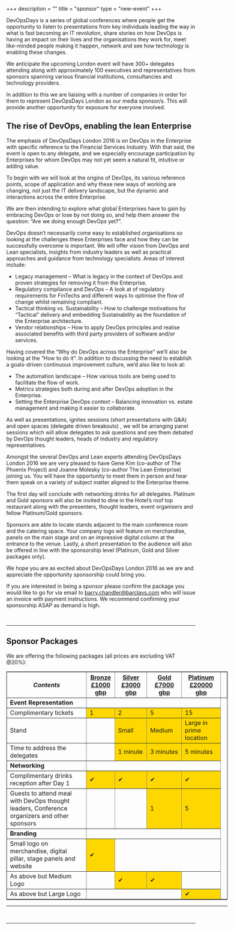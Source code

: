 +++
description = ""
title = "sponsor"
type = "new-event"
+++
<p>DevOpsDays is a series of global conferences where people get the opportunity to listen to presentations from key individuals leading the way in what is fast becoming an IT revolution, share stories on how DevOps is having an impact on their lives and the organisations they work for, meet like-minded people making it happen, network and see how technology is enabling these changes.</p>

<p>We anticipate the upcoming London event will have 300+ delegates attending along with approximately 100 executives and representatives from sponsors spanning various financial institutions, consultancies and technology providers.</p>

<p>In addition to this we are liaising with a number of companies in order for them to represent DevOpsDays London as our media sponsor/s.  This will provide another opportunity for exposure for everyone involved.</p>

<h2>The rise of DevOps, enabling the lean Enterprise</h2>

<p>The emphasis of DevOpsDays London 2016 is on DevOps in the Enterprise with specific reference to the Financial Services Industry. With that said, the event is open to any delegate, and we especially encourage participation by Enterprises for whom DevOps may not yet seem a natural fit, intuitive or adding value.</p>

<p>To begin with we will look at the origins of DevOps, its various reference points, scope of application and why these new ways of working are changing, not just the IT delivery landscape, but the dynamic and interactions across the entire Enterprise.</p>

<p>We are then intending to explore what global Enterprises have to gain by embracing DevOps or lose by not doing so, and help them answer the question: “Are we doing enough DevOps yet?”.</p>

<p>DevOps doesn’t necessarily come easy to established organisations so looking at the challenges these Enterprises face and how they can be successfully overcome is important.  We will offer vision from DevOps and Lean specialists, insights from industry leaders as well as practical approaches and guidance from technology specialists. Areas of interest include:</p>

<ul>
  <li>Legacy management – What is legacy in the context of DevOps and proven strategies for removing it from the Enterprise.</li>
  <li>Regulatory compliance and DevOps – A look at of regulatory requirements for FinTechs and different ways to optimise the flow of change whilst remaining compliant.</li>
  <li>Tactical thinking vs. Sustainability – How to challenge motivations for “Tactical” delivery and embedding Sustainability as the foundation of the Enterprise architecture.</li>
  <li>Vendor relationships – How to apply DevOps principles and realise associated benefits with third party providers of software and/or services.</li>
</ul>

<p>Having covered the “Why do DevOps across the Enterprise” we’ll also be looking at the “How to do it”.  In addition to discussing the need to establish a goals-driven continuous improvement culture, we’d also like to look at:</p>

<ul>
  <li>The automation landscape – How various tools are being used to facilitate the flow of work.</li>
  <li>Metrics strategies both during and after DevOps adoption in the Enterprise.</li>
  <li>Setting the Enterprise DevOps context – Balancing innovation vs. estate management and making it easier to collaborate.</li>
</ul>

<p>As well as presentations, ignites sessions (short presentations with Q&A) and open spaces (delegate driven breakouts) , we will be arranging panel sessions which will allow delegates to ask questions and see them debated by DevOps thought leaders, heads of industry and regulatory representatives.</p>

<p>Amongst the several DevOps and Lean experts attending DevOpsDays London 2016 we are very pleased to have Gene Kim (co-author of The Phoenix Project) and Joanne Molesky (co-author The Lean Enterprise) joining us.  You will have the opportunity to meet them in person and hear them speak on a variety of subject matter aligned to the Enterprise theme.</p>

<p>The first day will conclude with networking drinks for all delegates. Platinum and Gold sponsors will also be invited to dine in the Hotel’s roof top restaurant along with the presenters, thought leaders, event organisers and fellow Platinum/Gold sponsors.</p>

<p>Sponsors are able to locate stands adjacent to the main conference room and the catering space. Your company logo will feature on merchandise, panels on the main stage and on an impressive digital column at the entrance to the venue.   Lastly, a short presentation to the audience will also be offered in line with the sponsorship level (Platinum, Gold and Silver packages only).</p>

<p>We hope you are as excited about DevOpsDays London 2016 as we are and appreciate the opportunity sponsorship could bring you.</p>

<p>If you are interested in being a sponsor please confirm the package you would like to go for via email to <a href="mailto:barry.chandler@barclays.com">barry.chandler@barclays.com</a> who will issue an invoice with payment instructions. We recommend confirming your sponsorship ASAP as demand is high.</p>

<br/>
<hr/>

<h2>Sponsor Packages</h2>

We are offering the following packages (all prices are excluding VAT @20%):



<div style="width:590px">
<table border="1" cellspacing="1">
  <tr>
    <th><i>Contents</i></th>
    <th><center><b><u>Bronze<br />&pound;1000 gbp</u></center></b></th>
    <th><center><b><u>Silver<br />&pound;3000 gbp</u></center></b></th>
    <th><center><b><u>Gold<br />&pound;7000 gbp</u></center></b></th>
    <th><center><b><u>Platinum<br />&pound;20000 gbp</u></center></b></th>
    <th></th>
  </tr>
<tr><td><b>Event Representation</b></td><td colspan="4">&nbsp;</td></tr>
<tr><td>Complimentary tickets</td><td bgcolor="gold">1</td><td bgcolor="gold">2</td><td bgcolor="gold">5</td><td bgcolor="gold">15</td></tr>
<tr><td>Stand</td><td>&nbsp;</td><td bgcolor="gold">Small</td><td bgcolor="gold">Medium</td><td bgcolor="gold">Large in prime location</td></tr>
<tr><td>Time to address the delegates</td><td>&nbsp;</td><td bgcolor="gold">1&nbsp;minute</td><td bgcolor="gold">3&nbsp;minutes</td><td bgcolor="gold">5&nbsp;minutes</td></tr>

<tr><td><b>Networking</b></td><td colspan="4">&nbsp;</td></tr>
<tr><td>Complimentary drinks reception after Day 1</td><td bgcolor="gold">&#10004;</td><td bgcolor="gold">&#10004;</td><td bgcolor="gold">&#10004;</td><td bgcolor="gold">&#10004;</td></tr>
<tr><td>Guests to attend meal with DevOps thought leaders, 
Conference organizers and other sponsors</td><td>&nbsp;</td><td>&nbsp;</td><td bgcolor="gold">1</td><td bgcolor="gold">5</td></tr>

<tr><td><b>Branding</b></td><td colspan="4">&nbsp;</td></tr>
<tr><td>Small logo on merchandise, digital pillar, stage panels and website</td><td bgcolor="gold">&#10004;</td><td colspan="3">&nbsp;</td></tr>
<tr><td>As above but Medium Logo</td><td>&nbsp;</td><td bgcolor="gold">&#10004;</td><td bgcolor="gold">&#10004;</td><td>&nbsp;</td></tr>
<tr><td>As above but Large Logo</td><td colspan="3">&nbsp;</td><td bgcolor="gold">&#10004;</td></tr>

</table>
<hr/>
<br/>
</div>
<hr/>